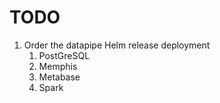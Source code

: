 # TODO

1. Order the datapipe Helm release deployment
   1. PostGreSQL
   2. Memphis
   3. Metabase
   4. Spark

